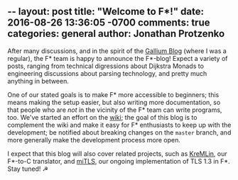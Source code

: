 --
layout: post
title:  "Welcome to F*!"
date:   2016-08-26 13:36:05 -0700
comments: true
categories: general
author: Jonathan Protzenko
---
After many discussions, and in the spirit of the [Gallium
Blog](http://gallium.inria.fr/blog/) (where I was a regular), the F* team is
happy to announce the F*-blog! Expect a variety of posts, ranging from technical
digressions about Dijkstra Monads to engineering discussions about parsing
technology, and pretty much anything in between.

One of our stated goals is to make F* more accessible to beginners; this
means making the setup easier, but also writing more documentation, so that
people who are _not_ in the vicinity of the F* team can write programs, too.
We've started an effort on the [wiki](https://github.com/FStarLang/FStar/wiki);
the goal of this blog is to complement the wiki and make it easy for F*
enthusiasts to keep up with the development; be notified about breaking changes
on the `master` branch, and more generally make the development process more
open.

I expect that this blog will also cover related projects, such as
[KreMLin](https://github.com/FStarLang/kremlin), our F\*-to-C translator, and
[miTLS](https://github.com/mitls/mitls-fstar/), our ongoing implementation of
TLS 1.3 in F\*. Stay tuned! ☭
